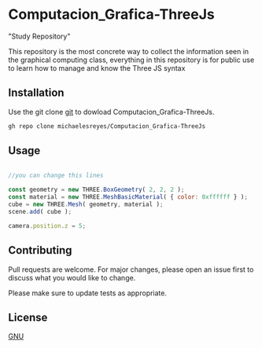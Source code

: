 # Computacion_Grafica-ThreeJs

"Study Repository"

This repository is the most concrete way to collect the information seen in the graphical computing class, everything in this repository is for public use to learn how to manage and know the Three JS syntax

## Installation

Use the git clone [git](https://git-scm.com/docs/git-clone) to dowload Computacion_Grafica-ThreeJs.

```bash
gh repo clone michaelesreyes/Computacion_Grafica-ThreeJs
```

## Usage


```javascript

//you can change this lines

const geometry = new THREE.BoxGeometry( 2, 2, 2 );
const material = new THREE.MeshBasicMaterial( { color: 0xffffff } );
cube = new THREE.Mesh( geometry, material );
scene.add( cube );

camera.position.z = 5;

```
## Contributing
Pull requests are welcome. For major changes, please open an issue first to discuss what you would like to change.

Please make sure to update tests as appropriate.

## License
[GNU](https://choosealicense.com/licenses/gpl-3.0/#)
